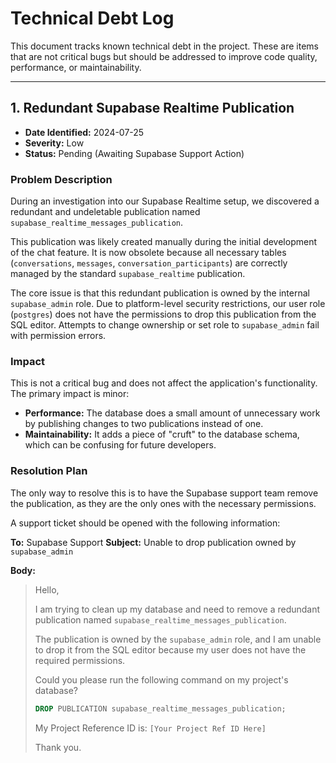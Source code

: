 # Technical Debt Log

This document tracks known technical debt in the project. These are items that are not critical bugs but should be addressed to improve code quality, performance, or maintainability.

---

## 1. Redundant Supabase Realtime Publication

- **Date Identified:** 2024-07-25
- **Severity:** Low
- **Status:** Pending (Awaiting Supabase Support Action)

### Problem Description

During an investigation into our Supabase Realtime setup, we discovered a redundant and undeletable publication named `supabase_realtime_messages_publication`.

This publication was likely created manually during the initial development of the chat feature. It is now obsolete because all necessary tables (`conversations`, `messages`, `conversation_participants`) are correctly managed by the standard `supabase_realtime` publication.

The core issue is that this redundant publication is owned by the internal `supabase_admin` role. Due to platform-level security restrictions, our user role (`postgres`) does not have the permissions to drop this publication from the SQL editor. Attempts to change ownership or set role to `supabase_admin` fail with permission errors.

### Impact

This is not a critical bug and does not affect the application's functionality. The primary impact is minor:

- **Performance:** The database does a small amount of unnecessary work by publishing changes to two publications instead of one.
- **Maintainability:** It adds a piece of "cruft" to the database schema, which can be confusing for future developers.

### Resolution Plan

The only way to resolve this is to have the Supabase support team remove the publication, as they are the only ones with the necessary permissions.

A support ticket should be opened with the following information:

**To:** Supabase Support
**Subject:** Unable to drop publication owned by `supabase_admin`

**Body:**

> Hello,
>
> I am trying to clean up my database and need to remove a redundant publication named `supabase_realtime_messages_publication`.
>
> The publication is owned by the `supabase_admin` role, and I am unable to drop it from the SQL editor because my user does not have the required permissions.
>
> Could you please run the following command on my project's database?
>
> ```sql
> DROP PUBLICATION supabase_realtime_messages_publication;
> ```
>
> My Project Reference ID is: `[Your Project Ref ID Here]`
>
> Thank you. 